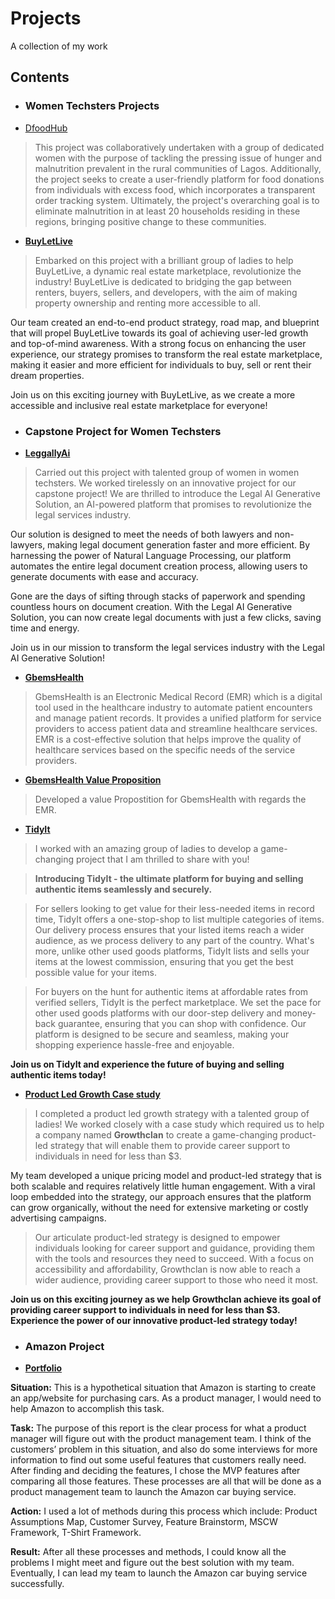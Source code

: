 # Projects
A collection of my work

## Contents

* ### Women Techsters Projects
- [DfoodHub](https://github.com/Lizwealth/Projects/blob/main/DFOODHUB.zip)

> This project was collaboratively undertaken with a group of dedicated women with the purpose of tackling the pressing issue of hunger and malnutrition prevalent in the rural communities of Lagos. Additionally, the project seeks to create a user-friendly platform for food donations from individuals with excess food, which incorporates a transparent order tracking system. Ultimately, the project's overarching goal is to eliminate malnutrition in at least 20 households residing in these regions, bringing positive change to these communities.


- **[BuyLetLive](https://github.com/Lizwealth/Projects/blob/main/BuyLetLive%20Presentation.pptx)**

> Embarked on this project with a brilliant group of ladies to help BuyLetLive, a dynamic real estate marketplace, revolutionize the industry! BuyLetLive is dedicated to bridging the gap between renters, buyers, sellers, and developers, with the aim of making property ownership and renting more accessible to all.

Our team created an end-to-end product strategy, road map, and blueprint that will propel BuyLetLive towards its goal of achieving user-led growth and top-of-mind awareness. With a strong focus on enhancing the user experience, our strategy promises to transform the real estate marketplace, making it easier and more efficient for individuals to buy, sell or rent their dream properties.

Join us on this exciting journey with BuyLetLive, as we create a more accessible and inclusive real estate marketplace for everyone!



* ### Capstone Project for Women Techsters

- **[LeggallyAi](https://github.com/Lizwealth/Projects/blob/main/LegallyAI.zip)**

> Carried out this project with talented group of women in women techsters. We worked tirelessly on an innovative project for our capstone project! We are thrilled to introduce the Legal AI Generative Solution, an AI-powered platform that promises to revolutionize the legal services industry.

Our solution is designed to meet the needs of both lawyers and non-lawyers, making legal document generation faster and more efficient. By harnessing the power of Natural Language Processing, our platform automates the entire legal document creation process, allowing users to generate documents with ease and accuracy.

Gone are the days of sifting through stacks of paperwork and spending countless hours on document creation. With the Legal AI Generative Solution, you can now create legal documents with just a few clicks, saving time and energy.

Join us in our mission to transform the legal services industry with the Legal AI Generative Solution!


- **[GbemsHealth](https://github.com/Lizwealth/Projects/blob/main/GBEMS%20CARE%20Room%205.pdf)**

> GbemsHealth is an Electronic Medical Record (EMR) which is a digital tool used in the healthcare industry to automate patient encounters and manage patient records. It provides a unified platform for service providers to access patient data and streamline healthcare services. EMR is a cost-effective solution that helps improve the quality of healthcare services based on the specific needs of the service providers.



- **[GbemsHealth Value Proposition](https://github.com/Lizwealth/Projects/blob/main/Room%204.pdf)**

> Developed a value Propostition for GbemsHealth with regards the EMR. 



- **[TidyIt](https://github.com/Lizwealth/Projects/blob/main/TidyIt-20230322T175312Z-001.zip)**

> I worked with an amazing group of ladies to develop a game-changing project that I am thrilled to share with you! 

> **Introducing TidyIt - the ultimate platform for buying and selling authentic items seamlessly and securely.**

> For sellers looking to get value for their less-needed items in record time, TidyIt offers a one-stop-shop to list multiple categories of items. Our delivery process ensures that your listed items reach a wider audience, as we process delivery to any part of the country. What's more, unlike other used goods platforms, TidyIt lists and sells your items at the lowest commission, ensuring that you get the best possible value for your items.

> For buyers on the hunt for authentic items at affordable rates from verified sellers, TidyIt is the perfect marketplace. We set the pace for other used goods platforms with our door-step delivery and money-back guarantee, ensuring that you can shop with confidence. Our platform is designed to be secure and seamless, making your shopping experience hassle-free and enjoyable.


**Join us on TidyIt and experience the future of buying and selling authentic items today!**


- **[Product Led Growth Case study](https://github.com/Lizwealth/Projects/blob/main/ROOM%207%20-PLG%20Q2%20REDONE.docx)**

> I completed a product led growth strategy with a talented group of ladies! We worked closely with a case study which required us to help a company named **Growthclan** to create a game-changing product-led strategy that will enable them to provide career support to individuals in need for less than $3.

My team developed a unique pricing model and product-led strategy that is both scalable and requires relatively little human engagement. With a viral loop embedded into the strategy, our approach ensures that the platform can grow organically, without the need for extensive marketing or costly advertising campaigns.

> Our articulate product-led strategy is designed to empower individuals looking for career support and guidance, providing them with the tools and resources they need to succeed. With a focus on accessibility and affordability, Growthclan is now able to reach a wider audience, providing career support to those who need it most.


**Join us on this exciting journey as we help Growthclan achieve its goal of providing career support to individuals in need for less than $3. Experience the power of our innovative product-led strategy today!**



* ### Amazon Project

- **[Portfolio](https://github.com/Lizwealth/Projects/blob/main/Lizzy's%20product-management-portfolio-.pdf)**

**Situation:** This is a hypothetical situation that Amazon is starting to create an app/website for purchasing cars. As a product manager, I would need to help Amazon to accomplish this task. 

**Task:** The purpose of this report is the clear process for what a product manager will figure out with the product management team. I think of the customers’ problem in this situation, and also do some interviews for more information to find out some useful features that customers really need. After finding and deciding the features, I chose the MVP features after comparing all those features. These processes are all that will be done as a product management team to launch the Amazon car buying service.

**Action:** I used a lot of methods during this process which include: Product Assumptions Map, Customer Survey, Feature Brainstorm, MSCW Framework, T-Shirt Framework.

**Result:** After all these processes and methods, I could know all the problems I might meet and figure out the best solution with my team. Eventually, I can lead my team to launch the Amazon car buying service successfully.
